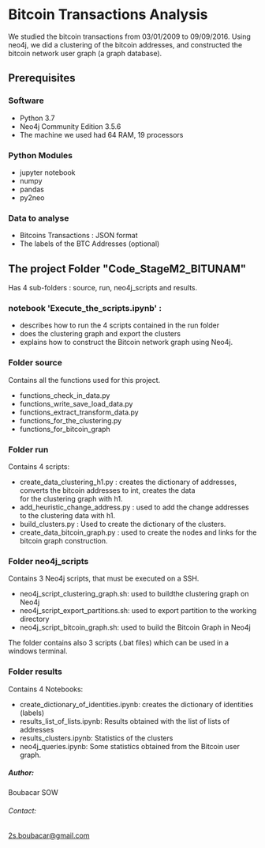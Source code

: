 # Bitcoin Transactions Analysis
We studied the bitcoin transactions from 03/01/2009 to 09/09/2016.
Using neo4j, we did a clustering of the bitcoin addresses, and constructed the bitcoin network user graph (a graph database). 

## Prerequisites

### Software
- Python 3.7
- Neo4j Community Edition 3.5.6
- The machine we used had 64 RAM, 19 processors 

### Python Modules
- jupyter notebook
- numpy
- pandas
- py2neo

### Data to analyse
- Bitcoins Transactions : JSON format 
- The labels of the BTC Addresses (optional)

## The project Folder "Code_StageM2_BITUNAM"
Has 4 sub-folders : source, run, neo4j_scripts and results. 

### notebook 'Execute_the_scripts.ipynb' : 

- describes how to run the 4 scripts contained in the run folder
- does the clustering graph and export the clusters 
- explains how to construct the Bitcoin network graph using Neo4j.


### Folder source

Contains all the functions used for this project. 
- functions_check_in_data.py
- functions_write_save_load_data.py
- functions_extract_transform_data.py
- functions_for_the_clustering.py
- functions_for_bitcoin_graph

### Folder run 

Contains 4 scripts:
- create_data_clustering_h1.py : creates the dictionary of addresses, converts the bitcoin addresses to int, creates the data  
for the clustering graph with h1.
- add_heuristic_change_address.py : used to add the change addresses to the clustering data with h1.
- build_clusters.py : Used to create the dictionary of the clusters.
- create_data_bitcoin_graph.py : used to create the nodes and links for the bitcoin graph construction.

### Folder neo4j_scripts

Contains 3 Neo4j scripts, that must be executed on a SSH. 
- neo4j_script_clustering_graph.sh: used to buildthe clustering graph on Neo4j
- neo4j_script_export_partitions.sh: used to export partition to the working directory
- neo4j_script_bitcoin_graph.sh: used to build the Bitcoin Graph in Neo4j 

The folder contains also 3 scripts (.bat files) which can be used in a windows terminal.

### Folder results
Contains 4 Notebooks:
- create_dictionary_of_identities.ipynb: creates the dictionary of identities (labels)
- results_list_of_lists.ipynb: Results obtained with the list of lists of addresses
- results_clusters.ipynb: Statistics of the clusters
- neo4j_queries.ipynb: Some statistics obtained from the Bitcoin user graph.

  
   
    
     
      
       
        
         
         

  
  
  
  
  
  

##### Author:                                                                                                  
Boubacar SOW 

###### Contact:   
2s.boubacar@gmail.com

